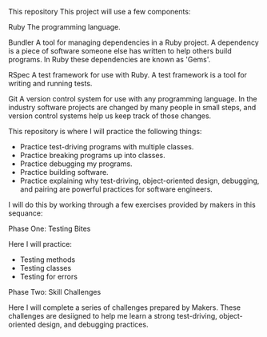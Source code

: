 This repository This project will use a few components:

Ruby
The programming language.

Bundler
A tool for managing dependencies in a Ruby project. A dependency is a piece of software someone else has written to help others build programs. In Ruby these dependencies are known as 'Gems'.

RSpec
A test framework for use with Ruby. A test framework is a tool for writing and running tests.

Git
A version control system for use with any programming language. In the industry software projects are changed by many people in small steps, and version control systems help us keep track of those changes.


This repository is where I will practice the following things:

* Practice test-driving programs with multiple classes.
* Practice breaking programs up into classes.
* Practice debugging my programs.
* Practice building software.
* Practice explaining why test-driving, object-oriented design, debugging, and pairing are powerful practices for software engineers.

I will do this by working through a few exercises provided by makers in this sequance:

Phase One: Testing Bites

Here I will practice:
* Testing methods
* Testing classes 
* Testing for errors

Phase Two: Skill Challenges

Here I will complete a series of challenges prepared by Makers. These challenges are desiigned to help me learn a strong test-driving, object-oriented design, and debugging practices.